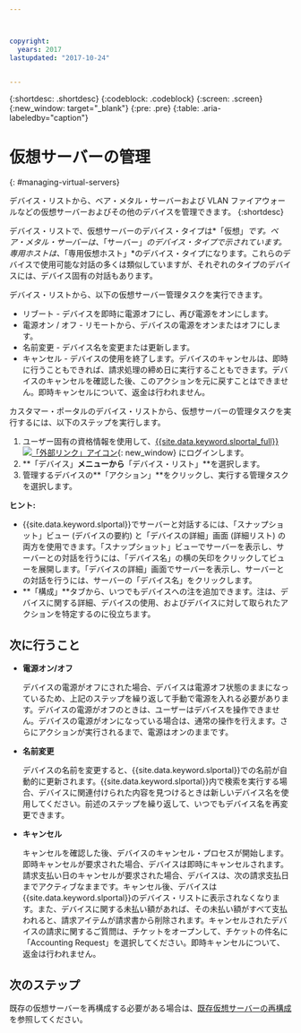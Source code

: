 ```yaml
---



copyright:
  years: 2017
lastupdated: "2017-10-24"


---
```


{:shortdesc: .shortdesc}
{:codeblock: .codeblock}
{:screen: .screen}
{:new_window: target="_blank"}
{:pre: .pre}
{:table: .aria-labeledby="caption"}


# 仮想サーバーの管理
{: #managing-virtual-servers}

デバイス・リストから、ベア・メタル・サーバーおよび VLAN ファイアウォールなどの仮想サーバーおよびその他のデバイスを管理できます。
{:shortdesc}

デバイス・リストで、仮想サーバーのデバイス・タイプは*「仮想」*です。ベア・メタル・サーバーは、*「サーバー」*のデバイス・タイプで示されています。専用ホストは、*「専用仮想ホスト」*のデバイス・タイプになります。これらのデバイスで使用可能な対話の多くは類似していますが、それぞれのタイプのデバイスには、デバイス固有の対話もあります。

デバイス・リストから、以下の仮想サーバー管理タスクを実行できます。
* リブート -  デバイスを即時に電源オフにし、再び電源をオンにします。
* 電源オン / オフ - リモートから、デバイスの電源をオンまたはオフにします。
* 名前変更 - デバイス名を変更または更新します。
* キャンセル - デバイスの使用を終了します。デバイスのキャンセルは、即時に行うこともできれば、請求処理の締め日に実行することもできます。デバイスのキャンセルを確認した後、このアクションを元に戻すことはできません。即時キャンセルについて、返金は行われません。

カスタマー・ポータルのデバイス・リストから、仮想サーバーの管理タスクを実行するには、以下のステップを実行します。  
1. ユーザー固有の資格情報を使用して、[{{site.data.keyword.slportal_full}} ![「外部リンク」アイコン](../icons/launch-glyph.svg "「外部リンク」アイコン")](https://control.softlayer.com/){: new_window} にログインします。 
2. **「デバイス」**メニューから**「デバイス・リスト」**を選択します。
3. 管理するデバイスの**「アクション」**をクリックし、実行する管理タスクを選択します。

**ヒント:** 
* {{site.data.keyword.slportal}}でサーバーと対話するには、「スナップショット」ビュー (デバイスの要約) と「デバイスの詳細」画面 (詳細リスト) の両方を使用できます。「スナップショット」ビューでサーバーを表示し、サーバーとの対話を行うには、「デバイス名」の横の矢印をクリックしてビューを展開します。「デバイスの詳細」画面でサーバーを表示し、サーバーとの対話を行うには、サーバーの「デバイス名」をクリックします。
* **「構成」**タブから、いつでもデバイスへの注を追加できます。注は、デバイスに関する詳細、デバイスの使用、およびデバイスに対して取られたアクションを特定するのに役立ちます。

## 次に行うこと
* **電源オン/オフ**

    デバイスの電源がオフにされた場合、デバイスは電源オフ状態のままになっているため、上記のステップを繰り返して手動で電源を入れる必要があります。デバイスの電源がオフのときは、ユーザーはデバイスを操作できません。デバイスの電源がオンになっている場合は、通常の操作を行えます。さらにアクションが実行されるまで、電源はオンのままです。

* **名前変更**

  デバイスの名前を変更すると、{{site.data.keyword.slportal}}での名前が自動的に更新されます。{{site.data.keyword.slportal}}内で検索を実行する場合、デバイスに関連付けられた内容を見つけるときは新しいデバイス名を使用してください。前述のステップを繰り返して、いつでもデバイス名を再変更できます。

* **キャンセル**

  キャンセルを確認した後、デバイスのキャンセル・プロセスが開始します。即時キャンセルが要求された場合、デバイスは即時にキャンセルされます。請求支払い日のキャンセルが要求された場合、デバイスは、次の請求支払日までアクティブなままです。キャンセル後、デバイスは{{site.data.keyword.slportal}}のデバイス・リストに表示されなくなります。また、デバイスに関する未払い額があれば、その未払い額がすべて支払われると、請求アイテムが請求書から削除されます。キャンセルされたデバイスの請求に関するご質問は、チケットをオープンして、チケットの件名に「Accounting Request」を選択してください。即時キャンセルについて、返金は行われません。

  
## 次のステップ
既存の仮想サーバーを再構成する必要がある場合は、[既存仮想サーバーの再構成](../vsi/vsi_reconfigure.html)を参照してください。

